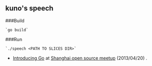 kuno's speech
-------------

###Build

    `go build`

###Run

    `./speech <PATH TO SLICES DIR>`  

* [Introducing Go](./introducing-go) at [Shanghai open source meetup](http://event.weibo.com/809509) (2013/04/20) .
